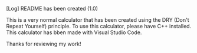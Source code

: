 [Log] README has been created (1.0)

This is a very normal calculator that has been created using the DRY (Don't Repeat Yourself) principle. 
To use this calculator, please have C++ installed.
This calculator has bben made with Visual Studio Code.

Thanks for reviewing my work!
